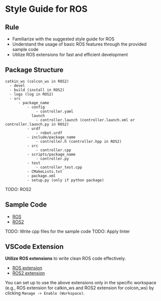 # Style Guide for ROS

## Rule
- Familiarize with the suggested style guide for ROS
- Understand the usage of basic ROS features through the provided sample code
- Utilize ROS extensions for fast and efficient development

## Package Structure
```
catkin_ws (colcon_ws in ROS2)
  - devel
  - build (install in ROS2)
  - logs (log in ROS2)
  - src
      - package_name
          - config
              - controller.yaml
            launch
              - controller.launch (controller.launch.xml or controller.launch.py in ROS2)
          - urdf
              - robot.urdf
          - include/package_name
              - controller.h (controller.hpp in ROS2)
          - src
              - controller.cpp
          - scripts/package_name
              - controller.py
          - test
              - controller_test.cpp
          - CMakeLists.txt
          - package.xml
          - setup.py (only if python package)
```

TODO: ROS2

## Sample Code
- [ROS](https://github.com/JaehyunShim/collaboration/tree/master/sample_code/ros)
- [ROS2](https://github.com/JaehyunShim/collaboration/tree/master/sample_code/ros2)

TODO: Write cpp files for the sample code
TODO: Apply linter

## VSCode Extension
**Utilize ROS extensions** to write clean ROS code effectively.
- [ROS extension](https://marketplace.visualstudio.com/items?itemName=JaehyunShim.vscode-ros)
- [ROS2 extension](https://marketplace.visualstudio.com/items?itemName=JaehyunShim.vscode-ros2)

You can set up to use the above extensions only in the specific workspace (e.g., ROS extension for catkin_ws and ROS2 extension for colcon_ws) by clicking `Manage -> Enable (Workspace)`.
